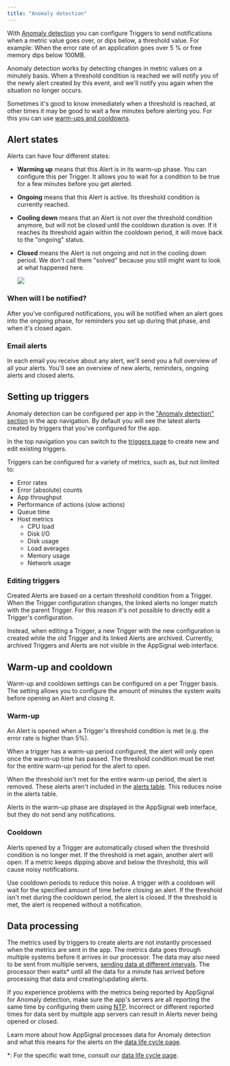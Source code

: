 ```yaml
---
title: "Anomaly detection"
---
```


With [Anomaly detection](https://appsignal.com/redirect-to/app?to=alerts) you can configure Triggers to send notifications when a metric value goes over, or dips below, a threshold value. For example: When the error rate of an application goes over 5 % or free memory dips below 100MB.

Anomaly detection works by detecting changes in metric values on a minutely basis. When a threshold condition is reached we will notify you of the newly alert created by this event, and we'll notify you again when the situation no longer occurs.

Sometimes it's good to know immediately when a threshold is reached, at other times it may be good to wait a few minutes before alerting you. For this you can use [warm-ups and cooldowns](#warm-up-and-cooldown).

## Alert states

Alerts can have four different states:

- **Warming up** means that this Alert is in its warm-up phase. You can configure this per Trigger. It allows you to wait for a condition to be true for a few minutes before you get alerted.
- **Ongoing** means that this Alert is active. Its threshold condition is currently reached.
- **Cooling down** means that an Alert is not over the threshold condition anymore, but will not be closed until the cooldown duration is over. If it reaches its threshold again within the cooldown period, it will move back to the "ongoing" status.
- **Closed** means the Alert is not ongoing and not in the cooling down period. We don't call them "solved" because you still might want to look at what happened here.

    <img src="/assets/images/anomaly_detection_alerts_flow.svg" class="full">

### When will I be notified?

After you've configured notifications, you will be notified when an alert goes into the ongoing phase, for reminders you set up during that phase, and when it's closed again.

### Email alerts

In each email you receive about any alert, we'll send you a full overview of all your alerts. You'll see an overview of new alerts, reminders, ongoing alerts and closed alerts.

## Setting up triggers

Anomaly detection can be configured per app in the ["Anomaly detection" section](https://appsignal.com/redirect-to/app?to=alerts) in the app navigation. By default you will see the latest alerts created by triggers that you've configured for the app.

In the top navigation you can switch to the [triggers page](https://appsignal.com/redirect-to/app?to=triggers) to create new and edit existing triggers.

Triggers can be configured for a variety of metrics, such as, but not limited to:

- Error rates
- Error (absolute) counts
- App throughput
- Performance of actions (slow actions)
- Queue time
- Host metrics
  - CPU load
  - Disk I/O
  - Disk usage
  - Load averages
  - Memory usage
  - Network usage

### Editing triggers

Created Alerts are based on a certain threshold condition from a Trigger. When the Trigger configuration changes, the linked alerts no longer match with the parent Trigger. For this reason it's not possible to directly edit a Trigger's configuration.

Instead, when editing a Trigger, a new Trigger with the new configuration is created while the old Trigger and its linked Alerts are archived. Currently, archived Triggers and Alerts are not visible in the AppSignal web interface.

## Warm-up and cooldown

Warm-up and cooldown settings can be configured on a per Trigger basis. The setting allows you to configure the amount of minutes the system waits before opening an Alert and closing it.

### Warm-up

An Alert is opened when a Trigger's threshold condition is met (e.g. the error rate is higher than 5%).

When a trigger has a warm-up period configured, the alert will only open once the warm-up time has passed. The threshold condition must be met for the entire warm-up period for the alert to open.

When the threshold isn't met for the entire warm-up period, the alert is removed. These alerts aren't included in the [alerts table](https://appsignal.com/redirect-to/app?to=alerts). This reduces noise in the alerts table.

Alerts in the warm-up phase are displayed in the AppSignal web interface, but they do not send any notifications. 

### Cooldown

Alerts opened by a Trigger are automatically closed when the threshold condition is no longer met. If the threshold is met again, another alert will open. If a metric keeps dipping above and below the threshold, this will cause noisy notifications.

Use cooldown periods to reduce this noise. A trigger with a cooldown will wait for the specified amount of time before closing an alert. If the threshold isn't met during the cooldown period, the alert is closed. If the threshold is met, the alert is reopened without a notification. 

## Data processing

The metrics used by triggers to create alerts are not instantly processed when the metrics are sent in the app. The metrics data goes through multiple systems before it arrives in our processor. The data may also need to be sent from multiple servers, [sending data at different intervals](/appsignal/how-appsignal-operates.html#agent). The processor then waits* until all the data for a minute has arrived before processing that data and creating/updating alerts.

If you experience problems with the metrics being reported by AppSignal for Anomaly detection, make sure the app's servers are all reporting the same time by configuring them using [NTP](https://en.wikipedia.org/wiki/Network_Time_Protocol). Incorrect or different reported times for data sent by multiple app servers can result in Alerts never being opened or closed.

Learn more about how AppSignal processes data for Anomaly detection and what this means for the alerts on the [data life cycle page][data life cycle].

*: For the specific wait time, consult our [data life cycle page][data life cycle].

[data life cycle]: /appsignal/data-life-cycle.html
